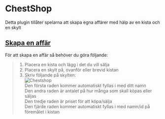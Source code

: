 # ChestShop
Detta plugin tillåter spelarna att skapa egna affärer med hälp av en kista och en skylt

## <ins>Skapa en affär</ins>
För att skapa en affär så behöver du göra följande:  
>1. Placera en kista och lägg i det du vill sälja  
>2. Placera en skylt på, ovanför eller brevid kistan  
>3. Skriv följande på skylten:  
![Chestshop](https://proxy.spigotmc.org/cc230ee964c1dc963956c70c61e0562bfbd79cbe?url=https%3A%2F%2Fi.imgur.com%2F55xuTvg.png)  
Den första raden kommer automatiskt fyllas i med ditt namn  
Den andra raden är antalet på hur många som skall köpas eller säljas  
Den tredje raden är priset för att köpa/sälja  
Den fjärde raden kommer automatiskt fyllas i med namn/id på föremålet i kistan